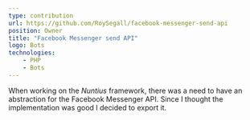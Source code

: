 ```yaml
---
type: contribution
url: https://github.com/RoySegall/facebook-messenger-send-api
position: Owner
title: "Facebook Messenger send API"
logo: Bots
technologies: 
    - PHP
    - Bots
---
```

When working on the *Nuntius* framework, there was a need to have an abstraction for the Facebook Messenger API. Since I 
thought the implementation was good I decided to export it.
